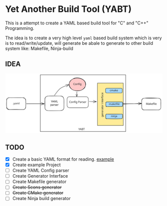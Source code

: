 # Yet Another Build Tool (YABT)

This is a attempt to create a YAML based build tool for "C" and "C++" Programming. 

The idea is to create a very high level `yaml` based build system which is very is to read/write/update, will generate be abale to generate to other build system like: Makefile, Ninja-build

## IDEA

![idea](images/idea.excalidraw.svg)

## TODO
 - [X] Create a basic YAML format for reading. [example](examples/project/yabt.yaml)
 - [X] Create example Project
 - [ ] Create YAML Config parser
 - [ ] Create Generator Interface
 - [ ] Create Makefile generator
 - [ ] ~~Create Scons generator~~
 - [ ] ~~Create CMake generator~~
 - [ ] Create Ninja build generator
